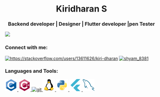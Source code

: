 <h1 align="center">Kiridharan S</h1>
<h3 align="center">Backend developer | Designer | Flutter developer |pen Tester</h3>


![](https://media.giphy.com/media/fwbZnTftCXVocKzfxR/giphy.gif)

<h3 align="left">Connect with me:</h3>
<p align="left">
<a href="https://stackoverflow.com/users/13611626/kiri-dharan" target="blank"><img align="center" src="https://raw.githubusercontent.com/rahuldkjain/github-profile-readme-generator/master/src/images/icons/Social/stack-overflow.svg" alt="https://stackoverflow.com/users/13611626/kiri-dharan" height="30" width="40" /></a>
<a href="https://instagram.com/_dharan._" target="blank"><img align="center" src="https://raw.githubusercontent.com/rahuldkjain/github-profile-readme-generator/master/src/images/icons/Social/instagram.svg" alt="shyam_8381" height="30" width="40" /></a>
</p>

<h3 align="left">Languages and Tools:</h3>
<p align="left"> <a href="https://www.cprogramming.com/" target="_blank"> <img src="https://raw.githubusercontent.com/devicons/devicon/master/icons/c/c-original.svg" alt="c" width="40" height="40"/> </a> <a href="https://www.w3schools.com/cpp/" target="_blank"> <img src="https://raw.githubusercontent.com/devicons/devicon/master/icons/cplusplus/cplusplus-original.svg" alt="cplusplus" width="40" height="40"/> </a> <a href="https://git-scm.com/" target="_blank"> <img src="https://www.vectorlogo.zone/logos/git-scm/git-scm-icon.svg" alt="git" width="40" height="40"/> </a> <a href="https://www.linux.org/" target="_blank"> <img src="https://raw.githubusercontent.com/devicons/devicon/master/icons/linux/linux-original.svg" alt="linux" width="40" height="40"/> </a> <a href="https://www.python.org" target="_blank"> <img src="https://raw.githubusercontent.com/devicons/devicon/master/icons/python/python-original.svg" alt="python" width="40" height="40"/> </a> 
<a href="https://flutter.dev/" target="_blank"> <img src="https://github.com/devicons/devicon/blob/master/icons/flutter/flutter-plain.svg" alt="python" width="40" height="40"/> </a>
  <a href="https://www.w3schools.com/sql/" target="_blank"> <img src="https://github.com/devicons/devicon/blob/master/icons/mysql/mysql-original.svg" alt="python" width="40" height="40"/> </a>
</p>
